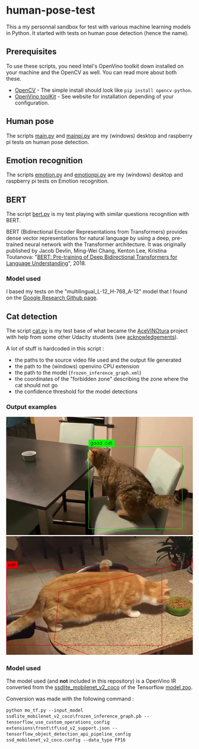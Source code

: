 # human-pose-test

This a my personnal sandbox for test with various machine learning models in Python.
It started with tests on human pose detection (hence the name).

## Prerequisites

To use these scripts, you need Intel's OpenVino toolkit down installed on your machine and the OpenCV as well.
You can read more about both these.

- [OpenCV](https://opencv.org) - The simple install should look like ```pip install opencv-python```. 
- [OpenVino toolKit](https://software.intel.com/en-us/openvino-toolkit) - See website for installation depending of your configuration.

## Human pose

The scripts [main.py](main.py) and [mainpi.py](mainpi.py) are my (windows) desktop and raspberry pi tests on human pose detection.

## Emotion recognition

The scripts [emotion.py](emotion.py) and [emotionpi.py](emotionpi.py) are my (windows) desktop and raspberry pi tests on Emotion recognition.

## BERT

The script [bert.py](bert.py) is my test playing with similar questions recognition with BERT.

BERT (Bidirectional Encoder Representations from Transformers) provides dense vector representations for natural language by using a deep, pre-trained neural network with the Transformer architecture. It was originally published by Jacob Devlin, Ming-Wei Chang, Kenton Lee, Kristina Toutanova: "[BERT: Pre-training of Deep Bidirectional Transformers for Language Understanding](https://arxiv.org/abs/1810.04805)", 2018.

### Model used

I based my tests on the "multilingual_L-12_H-768_A-12" model that I found on the [Google Research Github page](https://github.com/google-research/bert/blob/master/multilingual.md).


## Cat detection

The script [cat.py](cat.py) is my test base of what became the [AceVINOtura](https://github.com/frankhn/AceVINOtura) project with help from some other Udacity students (see [acknowledgements](https://github.com/frankhn/AceVINOtura#acknowledgements)).

A lot of stuff is hardcoded in this script :
- the paths to the source video file used and the output file generated
- the path to the (windows) openvino CPU extension
- the path to the model (`frozen_inference_graph.xml`)
- the coordinates of the "forbidden zone" describing the zone where the cat should not go
- the confidence threshold for the model detections

### Output examples

![](resources/goodcat.png?raw=true)
![](resources/badcat.png?raw=true)

### Model used

The model used (and **not** included in this repository) is a OpenVino IR converted from the [ssdlite_mobilenet_v2_coco](http://download.tensorflow.org/models/object_detection/ssdlite_mobilenet_v2_coco_2018_05_09.tar.gz) of the Tensorflow [model zoo](https://github.com/tensorflow/models/blob/master/research/object_detection/g3doc/detection_model_zoo.md).

Conversion was made with the following command :
```
python mo_tf.py --input_model ssdlite_mobilenet_v2_coco\frozen_inference_graph.pb --tensorflow_use_custom_operations_config extensions\front\tf\ssd_v2_support.json --tensorflow_object_detection_api_pipeline_config ssd_mobilenet_v2_coco.config --data_type FP16
```

